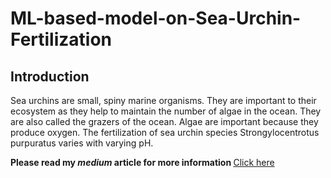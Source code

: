 # ML-based-model-on-Sea-Urchin-Fertilization

## Introduction

Sea urchins are small, spiny marine organisms. They are important to their ecosystem as they help to maintain the number of algae in the ocean.
They are also called the grazers of the ocean. Algae are important because they produce oxygen. The fertilization of sea urchin species
Strongylocentrotus purpuratus varies with varying pH.

<b>Please read my <i>medium</i> article for more information </b><a href="https://medium.com/@iitgoa.ml/predicting-the-sea-urchin-fertilization-with-varying-ph-87013cf393f4">Click here</a>



